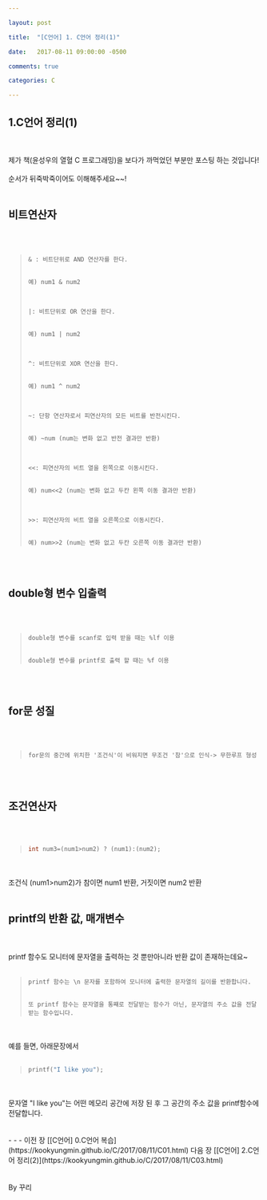 ```yaml
---

layout: post

title:  "[C언어] 1. C언어 정리(1)"

date:   2017-08-11 09:00:00 -0500

comments: true

categories: C

---
```


## 1.C언어 정리(1)

<br>
<br>
제가 책(윤성우의 열혈 C 프로그래밍)을 보다가 까먹었던 부분만 포스팅 하는 것입니다!
<br>
<br>
순서가 뒤죽박죽이어도 이해해주세요~~!
<br>
<br>

## 비트연산자

<br>
<br>

>```
>& : 비트단위로 AND 연산자를 한다.
>
>
>예) num1 & num2
>
>
>
>|: 비트단위로 OR 연산을 한다.
>
>
>예) num1 | num2
>
>
>
>^: 비트단위로 XOR 연산을 한다.
>
>
>예) num1 ^ num2
>
>
>
>~: 단항 연산자로서 피연산자의 모든 비트를 반전시킨다.
>
>
>예) ~num (num는 변화 없고 반전 결과만 반환)
>
>
>
><<: 피연산자의 비트 열을 왼쪽으로 이동시킨다.
>
>
>예) num<<2 (num는 변화 없고 두칸 왼쪽 이동 결과만 반환)
>
>
>
>>>: 피연산자의 비트 열을 오른쪽으로 이동시킨다.
>
>
>예) num>>2 (num는 변화 없고 두칸 오른쪽 이동 결과만 반환)
>```
<br>
<br>

## double형 변수 입출력

<br>
<br>

>```
>double형 변수를 scanf로 입력 받을 때는 %lf 이용
>
>
>double형 변수를 printf로 출력 할 때는 %f 이용
>```
<br>
<br>

## for문 성질
<br>
<br>

>```
>for문의 중간에 위치한 '조건식'이 비워지면 무조건 '참'으로 인식-> 무한루프 형성
>```

<br>
<br>

## 조건연산자
<br>
<br>

>``` C++
>int num3=(num1>num2) ? (num1):(num2);
>```

<br>
<br>
조건식 (num1>num2)가 참이면 num1 반환, 거짓이면 num2 반환
<br>
<br>

## printf의 반환 값, 매개변수
<br>
<br>
printf 함수도 모니터에 문자열을 출력하는 것 뿐만아니라 반환 값이 존재하는데요~
<br>
<br>

>```
>printf 함수는 \n 문자를 포함하여 모니터에 출력한 문자열의 길이를 반환합니다.
>
>
>또 printf 함수는 문자열을 통쨰로 전달받는 함수가 아닌, 문자열의 주소 값을 전달받는 함수입니다.
>```

<br>
<br>
예를 들면, 아래문장에서
<br>
<br>

>``` C++
>printf("I like you");
>```

<br>
<br>
문자열 "I like you"는 어떤 메모리 공간에 저장 된 후 그 공간의 주소 값을 printf함수에 전달합니다.

<br>
<br>
<br>
- - -
이전 장 [[C언어] 0.C언어 복습](https://kookyungmin.github.io/C/2017/08/11/C01.html)
다음 장 [[C언어] 2.C언어 정리(2)](https://kookyungmin.github.io/C/2017/08/11/C03.html)
<br>
<br>
<br>
By 꾸리
